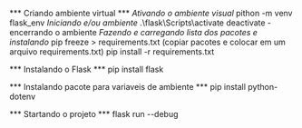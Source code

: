 *** Criando ambiente virtual ***
    *Ativando o ambiente visual* 
        pithon -m venv flask_env
    *Iniciando e/ou ambiente*
        .\flask\Scripts\activate 
        deactivate - encerrando o ambiente
    *Fazendo e carregando lista dos pacotes e instalando*
      pip freeze > requirements.txt (copiar pacotes e colocar em um arquivo requirements.txt) 
      pip  install -r requirements.txt

*** Instalando o Flask ***
    pip install flask

*** Instalando pacote para variaveis de ambiente ***
    pip install python-dotenv

*** Startando o projeto ***
    flask run --debug